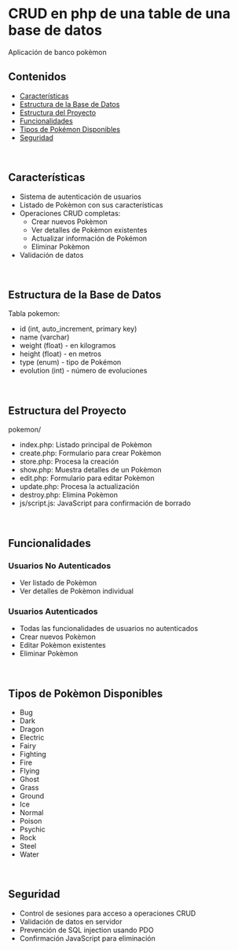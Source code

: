 # CRUD en php de una table de una base de datos
Aplicación de banco pokèmon

## Contenidos

- [Características](#características)  
- [Estructura de la Base de Datos](#estructura-de-la-base-de-datos)  
- [Estructura del Proyecto](#estructura-del-proyecto)  
- [Funcionalidades](#funcionalidades)  
- [Tipos de Pokémon Disponibles](#tipos-de-pokémon-disponibles)  
- [Seguridad](#seguridad)  

<br>

## Características

- Sistema de autenticación de usuarios
- Listado de Pokèmon con sus características
- Operaciones CRUD completas:
  - Crear nuevos Pokèmon
  - Ver detalles de Pokèmon existentes
  - Actualizar información de Pokémon
  - Eliminar Pokèmon
- Validación de datos

<br>

## Estructura de la Base de Datos

Tabla pokemon:
- id (int, auto_increment, primary key)
- name (varchar)
- weight (float) - en kilogramos
- height (float) - en metros
- type (enum) - tipo de Pokémon
- evolution (int) - número de evoluciones

<br>

## Estructura del Proyecto

pokemon/
- index.php: Listado principal de Pokèmon
- create.php: Formulario para crear Pokèmon
- store.php: Procesa la creación
- show.php: Muestra detalles de un Pokèmon
- edit.php: Formulario para editar Pokèmon
- update.php: Procesa la actualización
- destroy.php: Elimina Pokèmon
- js/script.js: JavaScript para confirmación de borrado

<br>

## Funcionalidades

### Usuarios No Autenticados
- Ver listado de Pokèmon
- Ver detalles de Pokèmon individual

### Usuarios Autenticados
- Todas las funcionalidades de usuarios no autenticados
- Crear nuevos Pokèmon
- Editar Pokèmon existentes
- Eliminar Pokèmon

<br>

## Tipos de Pokèmon Disponibles

- Bug
- Dark
- Dragon
- Electric
- Fairy
- Fighting
- Fire
- Flying
- Ghost
- Grass
- Ground
- Ice
- Normal
- Poison
- Psychic
- Rock
- Steel
- Water

<br>

## Seguridad

- Control de sesiones para acceso a operaciones CRUD
- Validación de datos en servidor
- Prevención de SQL injection usando PDO
- Confirmación JavaScript para eliminación
